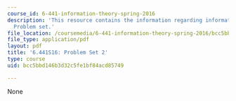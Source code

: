 ```yaml
---
course_id: 6-441-information-theory-spring-2016
description: 'This resource contains the information regarding information theory:
  Problem set.'
file_location: /coursemedia/6-441-information-theory-spring-2016/bcc5bbd146b3d32c5fe1bf84acd85749_MIT6_441S16_problem_set2.pdf
file_type: application/pdf
layout: pdf
title: '6.441S16: Problem Set 2'
type: course
uid: bcc5bbd146b3d32c5fe1bf84acd85749

---
```

None